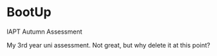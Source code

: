 # BootUp
IAPT Autumn Assessment

My 3rd year uni assessment. Not great, but why delete it at this point?
